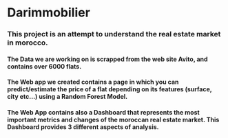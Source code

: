 # Darimmobilier

### This project is an attempt to understand the real estate market in morocco.

#### The Data we are working on is scrapped from the web site Avito, and contains over 6000 flats.

#### The Web app we created contains a page in which you can predict/estimate the price of a flat depending on its features (surface, city etc...) using a Random Forest Model.
#### The Web App contains also a Dashboard that represents the most important metrics and changes of the moroccan real estate market. This Dashboard provides 3 different aspects of analysis.
